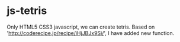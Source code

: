 # js-tetris

Only HTML5 CSS3 javascript, we can create tetris.
Based on 'http://coderecipe.jp/recipe/iHjJBJx9Si/', I have added new function.

